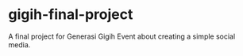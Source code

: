 # gigih-final-project
A final project for Generasi Gigih Event about creating a simple social media.

